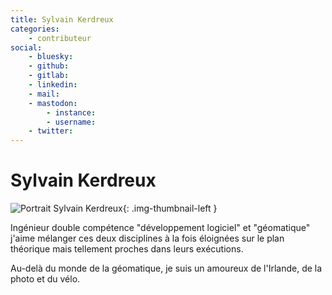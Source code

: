 ```yaml
---
title: Sylvain Kerdreux
categories:
    - contributeur
social:
    - bluesky:
    - github:
    - gitlab:
    - linkedin:
    - mail:
    - mastodon:
        - instance:
        - username:
    - twitter:
---
```


# Sylvain Kerdreux

<!-- --8<-- [start:author-sign-block] -->

![Portrait Sylvain Kerdreux](https://cdn.geotribu.fr/img/internal/contributeurs/sker.webp "Portrait Sylvain Kerdreux"){: .img-thumbnail-left }

Ingénieur double compétence "développement logiciel" et "géomatique" j'aime mélanger ces deux disciplines à la fois éloignées sur le plan théorique mais tellement proches dans leurs exécutions.

Au-delà du monde de la géomatique, je suis un amoureux de l'Irlande, de la photo et du vélo.

<!-- --8<-- [end:author-sign-block] -->
